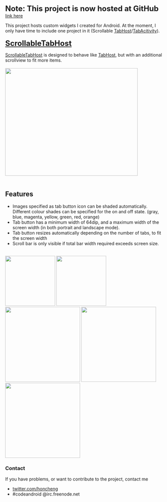 <font size='5pt'><b>Note: This project is now hosted at GitHub</b></font>
<br>
<a href='https://github.com/honcheng/ScrollableTabHost-for-Android'>link here</a>

This project hosts custom widgets I created for Android. At the moment, I only have time to include one project in it (Scrollable <a href='http://developer.android.com/reference/android/widget/TabHost.html'>TabHost</a>/<a href='http://developer.android.com/reference/android/app/TabActivity.html'>TabAcitivity</a>).<br>
<br>
<font size='5pt'><b><a href='http://code.google.com/p/mobyfactory-uiwidgets-android/source/browse/trunk/src/com/mobyfactory/uiwidgets/ScrollableTabActivity.java'>ScrollableTabHost</a></b></font>

<a href='http://code.google.com/p/mobyfactory-uiwidgets-android/source/browse/trunk/src/com/mobyfactory/uiwidgets/ScrollableTabActivity.java'>ScrollableTabHost</a> is designed to behave like <a href='http://developer.android.com/reference/android/widget/TabHost.html'>TabHost</a>, but with an additional scrollview to fit more items.<br>
<br>
<a href='http://www.youtube.com/watch?feature=player_embedded&v=Aq8Tbcp8mQs' target='_blank'><img src='http://img.youtube.com/vi/Aq8Tbcp8mQs/0.jpg' width='425' height=344 /></a><br>
<br>
<h2>Features</h2>
<ul><li>Images specified as tab button icon can be shaded automatically. Different colour shades can be specified for the on and off state. (gray, blue, magenta, yellow, green, red, orange)<br>
</li><li>Tab button has a minimum width of 64dip, and a maximum width of the screen width (in both portrait and landscape mode).<br>
</li><li>Tab button resizes automatically depending on the number of tabs, to fit the screen width<br>
</li><li>Scroll bar is only visible if total bar width required exceeds screen size.<br></li></ul>

<br>
<img src='http://mobyfactory-uiwidgets-android.googlecode.com/files/ScrollableTabHost-HVGA-portrait2.png' width='160px'>
<img src='http://mobyfactory-uiwidgets-android.googlecode.com/files/ScrollableTabHost-HVGA-portrait.png' width='160px'>
<br>
<img src='http://mobyfactory-uiwidgets-android.googlecode.com/files/ScrollableTabHost-HVGA-landscape2.png' width='240px'>
<img src='http://mobyfactory-uiwidgets-android.googlecode.com/files/ScrollableTabHost-HVGA-landscape.png' width='240px'>
<br>
<img src='http://mobyfactory-uiwidgets-android.googlecode.com/files/ScrollableTabHost-HVGA-landscape3.png' width='240px'>

<h3>Contact</h3>
If you have problems, or want to contribute to the project, contact me<br>
<ul><li><a href='http://twitter.com/honcheng'>twitter.com/honcheng</a>
</li><li>#codeandroid @irc.freenode.net</li></ul>

